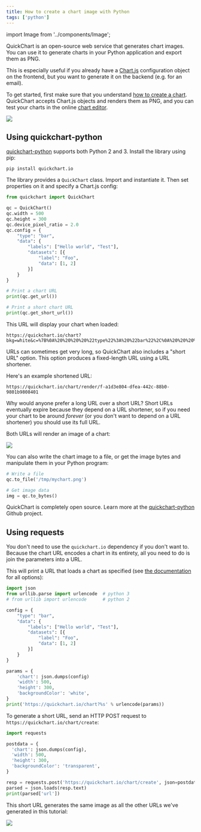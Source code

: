 ```yaml
---
title: How to create a chart image with Python
tags: ['python']
---
```


import Image from '../components/Image';

<head><title>Python chart example (QuickChart)</title></head>

QuickChart is an open-source web service that generates chart images. You can use it to generate charts in your Python application and export them as PNG.

This is especially useful if you already have a [Chart.js](https://www.chartjs.org/docs/2.9.4/) configuration object on the frontend, but you want to generate it on the backend (e.g. for an email).

To get started, first make sure that you understand [how to create a chart](/documentation/). QuickChart accepts Chart.js objects and renders them as PNG, and you can test your charts in the online [chart editor](/sandbox/).

<Image maxWidth={300} caption="A simple PNG chart image generated in Python" src="https://quickchart.io/chart?w=300&h=200&c=%7B%0A%20%20type%3A%20%27line%27%2C%0A%20%20data%3A%20%7B%0A%20%20%20%20labels%3A%20%5B%27January%27%2C%20%27February%27%2C%20%27March%27%2C%20%27April%27%2C%20%27May%27%2C%20%27June%27%2C%20%27July%27%5D%2C%0A%20%20%20%20datasets%3A%20%5B%0A%20%20%20%20%20%20%7B%0A%20%20%20%20%20%20%20%20label%3A%20%27My%20First%20dataset%27%2C%0A%20%20%20%20%20%20%20%20backgroundColor%3A%20%27rgb(255%2C%2099%2C%20132)%27%2C%0A%20%20%20%20%20%20%20%20borderColor%3A%20%27rgb(255%2C%2099%2C%20132)%27%2C%0A%20%20%20%20%20%20%20%20data%3A%20%5B93%2C%20-29%2C%20-17%2C%20-8%2C%2073%2C%2098%2C%2040%5D%2C%0A%20%20%20%20%20%20%20%20fill%3A%20false%2C%0A%20%20%20%20%20%20%7D%2C%0A%20%20%20%20%20%20%7B%0A%20%20%20%20%20%20%20%20label%3A%20%27My%20Second%20dataset%27%2C%0A%20%20%20%20%20%20%20%20fill%3A%20false%2C%0A%20%20%20%20%20%20%20%20backgroundColor%3A%20%27rgb(54%2C%20162%2C%20235)%27%2C%0A%20%20%20%20%20%20%20%20borderColor%3A%20%27rgb(54%2C%20162%2C%20235)%27%2C%0A%20%20%20%20%20%20%20%20data%3A%20%5B20%2C%2085%2C%20-79%2C%2093%2C%2027%2C%20-81%2C%20-22%5D%2C%0A%20%20%20%20%20%20%7D%2C%0A%20%20%20%20%5D%2C%0A%20%20%7D%2C%0A%20%20options%3A%20%7B%0A%20%20%20%20legend%3A%20%7Bdisplay%3A%20false%7D%0A%20%20%7D%2C%0A%7D%0A" />

## Using quickchart-python

[quickchart-python](https://github.com/typpo/quickchart-python) supports both Python 2 and 3. Install the library using pip:

```
pip install quickchart.io
```

The library provides a `QuickChart` class. Import and instantiate it. Then set properties on it and specify a Chart.js config:

```python
from quickchart import QuickChart

qc = QuickChart()
qc.width = 500
qc.height = 300
qc.device_pixel_ratio = 2.0
qc.config = {
    "type": "bar",
    "data": {
        "labels": ["Hello world", "Test"],
        "datasets": [{
            "label": "Foo",
            "data": [1, 2]
        }]
    }
}

# Print a chart URL
print(qc.get_url())

# Print a short chart URL
print(qc.get_short_url())
```

This URL will display your chart when loaded:

```
https://quickchart.io/chart?bkg=white&c=%7B%0A%20%20%20%20%22type%22%3A%20%22bar%22%2C%0A%20%20%20%20%22data%22%3A%20%7B%0A%20%20%20%20%20%20%20%20%22labels%22%3A%20%5B%22Hello%20world%22%2C%20%22Test%22%5D%2C%0A%20%20%20%20%20%20%20%20%22datasets%22%3A%20%5B%7B%0A%20%20%20%20%20%20%20%20%20%20%20%20%22label%22%3A%20%22Foo%22%2C%0A%20%20%20%20%20%20%20%20%20%20%20%20%22data%22%3A%20%5B1%2C%202%5D%0A%20%20%20%20%20%20%20%20%7D%5D%0A%20%20%20%20%7D%0A%7D
```

URLs can sometimes get very long, so QuickChart also includes a "short URL" option. This option produces a fixed-length URL using a URL shortener.

Here's an example shortened URL:

```
https://quickchart.io/chart/render/f-a1d3e804-dfea-442c-88b0-9801b9808401
```

Why would anyone prefer a long URL over a short URL? Short URLs eventually expire because they depend on a URL shortener, so if you need your chart to be around _forever_ (or you don't want to depend on a URL shortener) you should use its full URL.

Both URLs will render an image of a chart:

<Image src="https://quickchart.io/chart?bkg=white&c=%7B%0A%20%20%20%20%22type%22%3A%20%22bar%22%2C%0A%20%20%20%20%22data%22%3A%20%7B%0A%20%20%20%20%20%20%20%20%22labels%22%3A%20%5B%22Hello%20world%22%2C%20%22Test%22%5D%2C%0A%20%20%20%20%20%20%20%20%22datasets%22%3A%20%5B%7B%0A%20%20%20%20%20%20%20%20%20%20%20%20%22label%22%3A%20%22Foo%22%2C%0A%20%20%20%20%20%20%20%20%20%20%20%20%22data%22%3A%20%5B1%2C%202%5D%0A%20%20%20%20%20%20%20%20%7D%5D%0A%20%20%20%20%7D%0A%7D" />

You can also write the chart image to a file, or get the image bytes and manipulate them in your Python program:

```python
# Write a file
qc.to_file('/tmp/mychart.png')

# Get image data
img = qc.to_bytes()
```

QuickChart is completely open source. Learn more at the [quickchart-python](https://github.com/typpo/quickchart-python) Github project.

## Using requests

You don't need to use the `quickchart.io` dependency if you don't want to. Because the chart URL encodes a chart in its entirety, all you need to do is join the parameters into a URL.

This will print a URL that loads a chart as specified (see [the documentation](/documentation/) for all options):

```python
import json
from urllib.parse import urlencode  # python 3
# from urllib import urlencode      # python 2

config = {
    "type": "bar",
    "data": {
        "labels": ["Hello world", "Test"],
        "datasets": [{
            "label": "Foo",
            "data": [1, 2]
        }]
    }
}

params = {
    'chart': json.dumps(config)
    'width': 500,
    'height': 300,
    'backgroundColor': 'white',
}
print('https://quickchart.io/chart?%s' % urlencode(params))
```

To generate a short URL, send an HTTP POST request to `https://quickchart.io/chart/create`:

```python
import requests

postdata = {
  'chart': json.dumps(config),
  'width': 500,
  'height': 300,
  'backgroundColor': 'transparent',
}

resp = requests.post('https://quickchart.io/chart/create', json=postdata)
parsed = json.loads(resp.text)
print(parsed['url'])
```

This short URL generates the same image as all the other URLs we've generated in this tutorial:

<Image src="https://quickchart.io/chart?bkg=white&c=%7B%0A%20%20%20%20%22type%22%3A%20%22bar%22%2C%0A%20%20%20%20%22data%22%3A%20%7B%0A%20%20%20%20%20%20%20%20%22labels%22%3A%20%5B%22Hello%20world%22%2C%20%22Test%22%5D%2C%0A%20%20%20%20%20%20%20%20%22datasets%22%3A%20%5B%7B%0A%20%20%20%20%20%20%20%20%20%20%20%20%22label%22%3A%20%22Foo%22%2C%0A%20%20%20%20%20%20%20%20%20%20%20%20%22data%22%3A%20%5B1%2C%202%5D%0A%20%20%20%20%20%20%20%20%7D%5D%0A%20%20%20%20%7D%0A%7D" />
